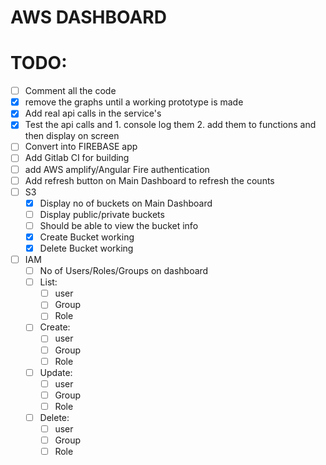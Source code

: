 # AWS DASHBOARD


# TODO:
- [ ] Comment all the code
- [x] remove the graphs until a working prototype is made
- [x] Add real api calls in the service's 
- [x] Test the api calls and 1. console log them  2. add them to functions and then display on screen
- [ ] Convert into FIREBASE app
- [ ] Add Gitlab CI for building
- [ ] add AWS amplify/Angular Fire authentication
- [ ] Add refresh button on Main Dashboard to refresh the counts
- [ ] S3
    - [x] Display no of buckets on Main Dashboard
    - [ ] Display public/private buckets
    - [ ] Should be able to view the bucket info
    - [x] Create Bucket working
    - [x] Delete Bucket working
- [ ] IAM
    - [ ] No of Users/Roles/Groups on dashboard
    - [ ] List:
        - [ ] user
        - [ ] Group
        - [ ] Role
    - [ ] Create:
        - [ ] user
        - [ ] Group
        - [ ] Role
    - [ ] Update:
        - [ ] user
        - [ ] Group
        - [ ] Role
    - [ ] Delete:
        - [ ] user
        - [ ] Group
        - [ ] Role